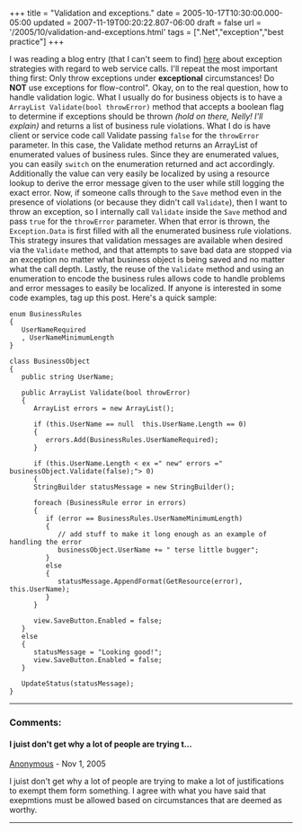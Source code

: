 +++
title = "Validation and exceptions."
date = 2005-10-17T10:30:00.000-05:00
updated = 2007-11-19T00:20:22.807-06:00
draft = false
url = '/2005/10/validation-and-exceptions.html'
tags = [".Net","exception","best practice"]
+++

I was reading a blog entry (that I can't seem to find) [here](http://codebetter.com/blogs/brendan.tompkins/archive/2005/10/14/133152.aspx) about exception strategies with regard to web service calls. I'll repeat the most important thing first: Only throw exceptions under **exceptional** circumstances! Do **NOT** use exceptions for flow-control". Okay, on to the real question, how to handle validation logic. What I usually do for business objects is to have a `ArrayList Validate(bool throwError)` method that accepts a boolean flag to determine if exceptions should be thrown _(hold on there, Nelly! I'll explain)_ and returns a list of business rule violations. What I do is have client or service code call Validate passing `false` for the `throwError` parameter. In this case, the Validate method returns an ArrayList of enumerated values of business rules. Since they are enumerated values, you can easily `switch` on the enumeration returned and act accordingly. Additionally the value can very easily be localized by using a resource lookup to derive the error message given to the user while still logging the exact error. Now, if someone calls through to the `Save` method even in the presence of violations (or because they didn't call `Validate`), then I want to throw an exception, so I internally call `Validate` inside the `Save` method and pass `true` for the `throwError` parameter. When that error is thrown, the `Exception.Data` is first filled with all the enumerated business rule violations. This strategy insures that validation messages are available when desired via the `Validate` method, and that attempts to save bad data are stopped via an exception no matter what business object is being saved and no matter what the call depth. Lastly, the reuse of the `Validate` method and using an enumeration to encode the business rules allows code to handle problems and error messages to easily be localized. If anyone is interested in some code examples, tag up this post. Here's a quick sample:
```
enum BusinessRules
{
   UserNameRequired
   , UserNameMinimumLength
}

class BusinessObject
{
   public string UserName;

   public ArrayList Validate(bool throwError)
   {
      ArrayList errors = new ArrayList();

      if (this.UserName == null  this.UserName.Length == 0)
      {
         errors.Add(BusinessRules.UserNameRequired);
      }

      if (this.UserName.Length < ex =" new" errors =" businessObject.Validate(false);"> 0)
      {
      StringBuilder statusMessage = new StringBuilder();

      foreach (BusinessRule error in errors)
      {
         if (error == BusinessRules.UserNameMinimumLength)
         {
            // add stuff to make it long enough as an example of handling the error
            businessObject.UserName += " terse little bugger";
         }
         else
         {
            statusMessage.AppendFormat(GetResource(error), this.UserName);
         }
      }

      view.SaveButton.Enabled = false;
   }
   else
   {
      statusMessage = "Looking good!";
      view.SaveButton.Enabled = false;
   }

   UpdateStatus(statusMessage);
}

```

---
### Comments:
#### I juist don't get why a lot of people are trying t...
[Anonymous]( "noreply@blogger.com") - <time datetime="2005-11-28T18:10:00.000-06:00">Nov 1, 2005</time>

I juist don't get why a lot of people are trying to make a lot of justifications to exempt them form something. I agree with what you have said that exepmtions must be allowed based on circumstances that are deemed as worthy.
<hr />
